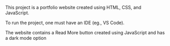 This project is a portfolio website created using HTML, CSS, and JavaScript.

To run the project, one must have an IDE (eg., VS Code).

The website contains a Read More button created using JavaScript and has a dark mode option
